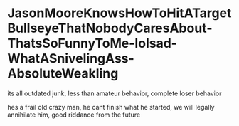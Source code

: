 # JasonMooreKnowsHowToHitATargetBullseyeThatNobodyCaresAbout-ThatsSoFunnyToMe-lolsad-WhatASnivelingAss-AbsoluteWeakling

its all outdated junk, less than amateur behavior, complete loser behavior

hes a frail old crazy man, he cant finish what he started, we will legally annihilate him, good riddance from the future
